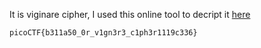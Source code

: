 It is viginare cipher, I used this online tool to decript it [here](https://www.boxentriq.com/code-breaking/vigenere-cipher)
```
picoCTF{b311a50_0r_v1gn3r3_c1ph3r1119c336}
```
